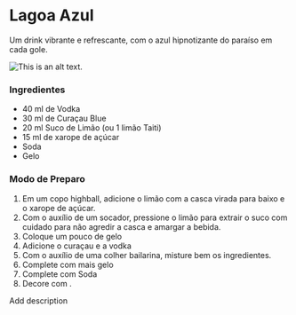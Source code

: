 # Lagoa Azul

<script setup lang="ts">
    import Bloquote from '../components/bloquote.vue'
</script>

<Bloquote>Um drink vibrante e refrescante, com o azul hipnotizante do paraíso em cada gole.</Bloquote>


![This is an alt text.](https://images.unsplash.com/photo-1551782450-3939704166fc?q=80&w=2069&auto=format&fit=crop&ixlib=rb-4.0.3&ixid=M3wxMjA3fDB8MHxwaG90by1wYWdlfHx8fGVufDB8fHx8fA%3D%3D "This is a sample image.")

### Ingredientes
* 40 ml de Vodka 
* 30 ml de Curaçau Blue 
* 20 ml Suco de Limão (ou 1 limão Taiti)
* 15 ml de xarope de açúcar
* Soda
* Gelo

### Modo de Preparo

1. Em um copo highball, adicione o limão com a casca virada para baixo e o xarope de açúcar. 
2. Com o auxílio de um socador, pressione o limão para extrair o suco com cuidado para não agredir a casca e amargar a bebida.
3. Coloque um pouco de gelo
4. Adicione o curaçau e a vodka
4. Com o auxílio de uma colher bailarina, misture bem os ingredientes.
5. Complete com mais gelo 
6. Complete com Soda
6. Decore com .

Add description